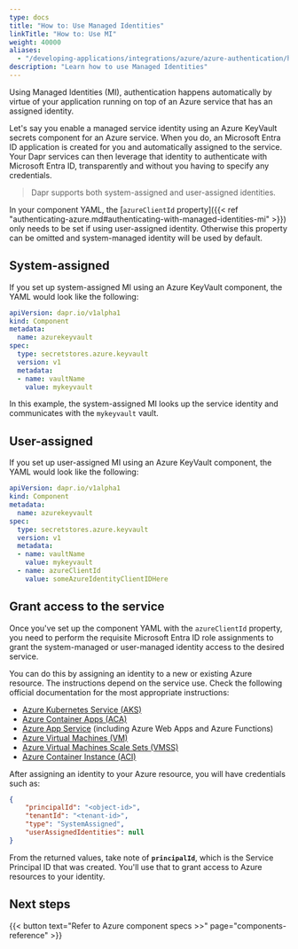 ```yaml
---
type: docs
title: "How to: Use Managed Identities"
linkTitle: "How to: Use MI"
weight: 40000
aliases:
  - "/developing-applications/integrations/azure/azure-authentication/howto-msi/"
description: "Learn how to use Managed Identities"
---
```


Using Managed Identities (MI), authentication happens automatically by virtue of your application running on top of an Azure service that has an assigned identity. 

Let's say you enable a managed service identity using an Azure KeyVault secrets component for an Azure service. When you do, an Microsoft Entra ID application is created for you and automatically assigned to the service. Your Dapr services can then leverage that identity to authenticate with Microsoft Entra ID, transparently and without you having to specify any credentials.

> Dapr supports both system-assigned and user-assigned identities.

In your component YAML, the [`azureClientId` property]({{< ref "authenticating-azure.md#authenticating-with-managed-identities-mi" >}}) only needs to be set if using user-assigned identity. Otherwise this property can be omitted and system-managed identity will be used by default.

## System-assigned

If you set up system-assigned MI using an Azure KeyVault component, the YAML would look like the following:

```yml
apiVersion: dapr.io/v1alpha1
kind: Component
metadata:
  name: azurekeyvault
spec:
  type: secretstores.azure.keyvault
  version: v1
  metadata:
  - name: vaultName
    value: mykeyvault
```

In this example, the system-assigned MI looks up the service identity and communicates with the `mykeyvault` vault.

## User-assigned

If you set up user-assigned MI using an Azure KeyVault component, the YAML would look like the following:

```yml
apiVersion: dapr.io/v1alpha1
kind: Component
metadata:
  name: azurekeyvault
spec:
  type: secretstores.azure.keyvault
  version: v1
  metadata:
  - name: vaultName
    value: mykeyvault
  - name: azureClientId
    value: someAzureIdentityClientIDHere
```

## Grant access to the service

Once you've set up the component YAML with the `azureClientId` property, you need to perform the requisite Microsoft Entra ID role assignments to grant the system-managed or user-managed identity access to the desired service. 

You can do this by assigning an identity to a new or existing Azure resource. The instructions depend on the service use. Check the following official documentation for the most appropriate instructions:

- [Azure Kubernetes Service (AKS)](https://docs.microsoft.com/azure/aks/use-managed-identity)
- [Azure Container Apps (ACA)](https://learn.microsoft.com/azure/container-apps/dapr-overview?tabs=bicep1%2Cyaml#using-managed-identity)
- [Azure App Service](https://docs.microsoft.com/azure/app-service/overview-managed-identity) (including Azure Web Apps and Azure Functions)
- [Azure Virtual Machines (VM)](https://docs.microsoft.com/azure/active-directory/managed-identities-azure-resources/qs-configure-cli-windows-vm)
- [Azure Virtual Machines Scale Sets (VMSS)](https://docs.microsoft.com/azure/active-directory/managed-identities-azure-resources/qs-configure-cli-windows-vmss)
- [Azure Container Instance (ACI)](https://docs.microsoft.com/azure/container-instances/container-instances-managed-identity)

After assigning an identity to your Azure resource, you will have credentials such as:

```json
{
    "principalId": "<object-id>",
    "tenantId": "<tenant-id>",
    "type": "SystemAssigned",
    "userAssignedIdentities": null
}
```

From the returned values, take note of **`principalId`**, which is the Service Principal ID that was created. You'll use that to grant access to Azure resources to your identity.

## Next steps

{{< button text="Refer to Azure component specs >>" page="components-reference" >}}
